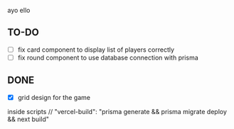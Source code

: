 ayo ello

## TO-DO
- [ ] fix card component to display list of players correctly
- [ ] fix round component to use database connection with prisma

## DONE
- [X] grid design for the game

inside scripts
    // "vercel-build": "prisma generate && prisma migrate deploy && next build"
